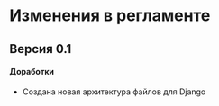 # Изменения в регламенте

## Версия 0.1

#### Доработки 
- Создана новая архитектура файлов для Django

